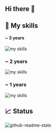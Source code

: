 ## Hi there 👋

## 🌱 My skills
#### ~ 3 years
<img alt="my skills" src="https://skillicons.dev/icons?theme=light&perline=8&i=py,pytorch" />

### ~ 2 years
<img alt="my skills" src="https://skillicons.dev/icons?theme=light&perline=8&i=docker,js,html,css" />

### ~ 1 years
<img alt="my skills" src="https://skillicons.dev/icons?theme=light&perline=8&i=react,ts,js,fastapi,nodejs,mongodb,mysql,aws,cpp" />

## 📈 Status
![github-readme-stats](https://github-readme-stats-clone-zeta.vercel.app/api/top-langs/?username=u-hyszk&layout=pie)

<!--
**u-hyszk/u-hyszk** is a ✨ _special_ ✨ repository because its `README.md` (this file) appears on your GitHub profile.

Here are some ideas to get you started:

- 🔭 I’m currently working on ...
- 🌱 I’m currently learning ...
- 👯 I’m looking to collaborate on ...
- 🤔 I’m looking for help with ...
- 💬 Ask me about ...
- 📫 How to reach me: ...
- 😄 Pronouns: ...
- ⚡ Fun fact: ...
-->
